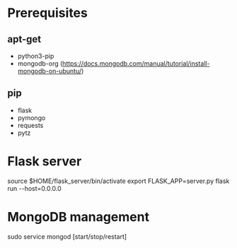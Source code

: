 # Prerequisites
## apt-get
- python3-pip
- mongodb-org (https://docs.mongodb.com/manual/tutorial/install-mongodb-on-ubuntu/)
## pip
- flask
- pymongo
- requests
- pytz

# Flask server
source $HOME/flask_server/bin/activate
export FLASK_APP=server.py
flask run --host=0.0.0.0

# MongoDB management
sudo service mongod [start/stop/restart]

